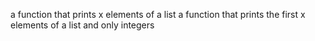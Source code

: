  a function that prints x elements of a list
 a function that prints the first x elements of a list and only integers
